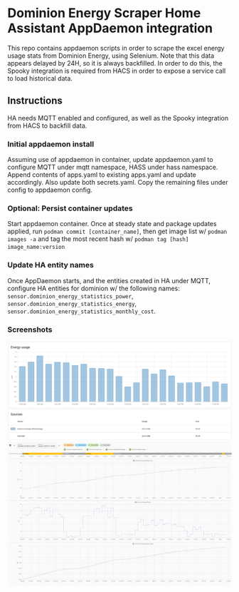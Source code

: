 # Dominion Energy Scraper Home Assistant AppDaemon integration

This repo contains appdaemon scripts in order to scrape the excel energy usage stats from Dominion Energy, using Selenium. 
Note that this data appears delayed by 24H, so it is always backfilled. In order to do this, the Spooky integration is required from HACS
in order to expose a service call to load historical data.  

## Instructions

HA needs MQTT enabled and configured, as well as the Spooky integration from HACS to backfill data.

### Initial appdaemon install

Assuming use of appdaemon in container, update appdaemon.yaml to configure MQTT under mqtt
namespace, HASS under hass namespace. Append contents of apps.yaml to existing apps.yaml and update
accordingly. Also update both secrets.yaml. Copy the remaining files under config to appdaemon
config.

### Optional: Persist container updates
Start appdaemon container. Once at steady state and package updates applied, run `podman commit
[container_name]`, then get image list w/ `podman images -a` and tag the most recent hash w/ `podman
tag [hash] image_name:version` 


### Update HA entity names

Once AppDaemon starts, and the entities created in HA under MQTT, configure HA entities for dominion
w/ the following names: `sensor.dominion_energy_statistics_power`, `sensor.dominion_energy_statistics_energy`, 
`sensor.dominion_energy_statistics_monthly_cost`. 


### Screenshots

![Energy Dashboard](doc/energy.png)
![Graphs](doc/graphs.png)
